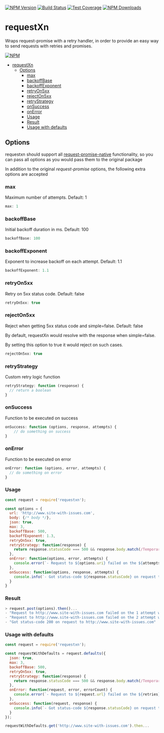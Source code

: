 [![NPM Version][npm-image]][npm-url]
[![Build Status][travis-image]][travis-url]
[![Test Coverage][coveralls-image]][coveralls-url]
[![NPM Downloads][downloads-image]][downloads-url]
<!-- [![Maintainability][codeclimate-maintainability-image]][codeclimate-maintainability-url] -->
<!-- [![Test Coverage][codeclimate-coverage-image]][codeclimate-coverage-url] -->

# requestXn

Wraps request-promise with a retry handler, in order to provide an easy way to send requests with retries and promises.

[![NPM](https://nodei.co/npm/requestxn.png?downloads=true&downloadRank=true&stars=true)][npm-stats]

- [requestXn](#requestxn)
  - [Options](#options)
    - [max](#max)
    - [backoffBase](#backoffbase)
    - [backoffExponent](#backoffexponent)
    - [retryOn5xx](#retryon5xx)
    - [rejectOn5xx](#rejecton5xx)
    - [retryStrategy](#retrystrategy)
    - [onSuccess](#onsuccess)
    - [onError](#onerror)
    - [Usage](#usage)
    - [Result](#result)
    - [Usage with defaults](#usage-with-defaults)

## Options

requestxn should support all [request-promise-native](https://github.com/request/request-promise-native) functionality, so you can pass all options as you would pass them to the original package

In addition to the original *request-promise* options, the following extra options are accepted

### max

Maximum number of attempts. Default: 1

```js
max: 1
```

### backoffBase

Initial backoff duration in ms. Default: 100

```js
backoffBase: 100
```

### backoffExponent

Exponent to increase backoff on each attempt. Default: 1.1

```js
backoffExponent: 1.1
```

### retryOn5xx

Retry on 5xx status code. Default: false

```js
retryOn5xx: true
```

### rejectOn5xx

Reject when getting 5xx status code and simple=false. Default: false

By default, requestXn would resolve with the response when simple=false.

By setting this option to true it would reject on such cases.

```js
rejectOn5xx: true
```

### retryStrategy

Custom retry logic function

```js
retryStrategy: function (response) {
  // return a boolean
}
```

### onSuccess

Function to be executed on success

```js
onSuccess: function (options, response, attempts) {
    // do something on success
}
```

### onError

Function to be executed on error

```js
onError: function (options, error, attempts) {
  // do something on error
}
```

### Usage

```js
const request = require('requestxn');

const options = {
  url: 'http://www.site-with-issues.com',
  body: {/* body */},
  json: true,
  max: 3,
  backoffBase: 500,
  backoffExponent: 1.3,
  retryOn5xx: true,
  retryStrategy: function(response) {
    return response.statusCode === 500 && response.body.match(/Temporary error/);
  },
  onError: function(options, error, attempts) {
    console.error(`- Request to ${options.uri} failed on the ${attempts} attempt with error ${error.message}`);
  },
  onSuccess: function(options, response, attempts) {
    console.info(`- Got status-code ${response.statusCode} on request to ${request.uri} after ${attempts}`);
  }
}
```

### Result

```js
> request.post(options).then()...
- "Request to http://www.site-with-issues.com failed on the 1 attempt with RequestError: Error: getaddrinfo ENOTFOUND www.site-with-issues.com www.site-with-issues.com:80"
- "Request to http://www.site-with-issues.com failed on the 2 attempt with RequestError: Error: getaddrinfo ENOTFOUND www.site-with-issues.com www.site-with-issues.com:80"
- "Got status-code 200 on request to http://www.site-with-issues.com"
```

### Usage with defaults

```js
const request = require('requestxn');

const requestWithDefaults = request.defaults({
  json: true,
  max: 3,
  backoffBase: 500,
  retryOn5xx: true,
  retryStrategy: function(response) {
    return response.statusCode === 500 && response.body.match(/Temporary error/);
  },
  onError: function(request, error, errorCount) {
    console.error(`- Request to ${request.url} failed on the ${retries} attempt with error ${error.message}`);
  },
  onSuccess: function(request, response) {
    console.info(`- Got status-code ${response.statusCode} on request to ${request.url}`);
  }
});

requestWithDefaults.get('http://www.site-with-issues.com').then...
```

[npm-image]: https://img.shields.io/npm/v/requestxn.svg?style=flat
[npm-url]: https://npmjs.org/package/requestxn
[travis-image]: https://travis-ci.org/kobik/requestxn.svg?branch=master
[travis-url]: https://travis-ci.org/kobik/requestxn
[coveralls-image]: https://coveralls.io/repos/github/kobik/requestxn/badge.svg?branch=master
[coveralls-url]: https://coveralls.io/repos/github/kobik/requestxn/badge.svg?branch=master
[downloads-image]: http://img.shields.io/npm/dm/requestxn.svg?style=flat
[downloads-url]: https://npmjs.org/package/requestxn
[npm-stats]: https://nodei.co/npm/requestxn/
[codeclimate-maintainability-image]: https://api.codeclimate.com/v1/badges/d7bd5d2253291c57dd69/maintainability
[codeclimate-maintainability-url]: https://codeclimate.com/github/kobik/requestxn/maintainability
[codeclimate-coverage-image]: https://api.codeclimate.com/v1/badges/d7bd5d2253291c57dd69/test_coverage
[codeclimate-coverage-url]: https://codeclimate.com/github/kobik/requestxn/test_coverage
